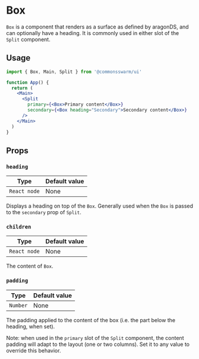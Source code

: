 # Box

`Box` is a component that renders as a surface as defined by aragonDS, and can optionally have a heading. It is commonly used in either slot of the `Split` component.

## Usage

```jsx
import { Box, Main, Split } from '@commonsswarm/ui'

function App() {
  return (
    <Main>
      <Split
        primary={<Box>Primary content</Box>}
        secondary={<Box heading="Secondary">Secondary content</Box>}
      />
    </Main>
  )
}
```

## Props

### `heading`

| Type         | Default value |
| ------------ | ------------- |
| `React node` | None          |

Displays a heading on top of the `Box`. Generally used when the `Box` is passed to the `secondary` prop of `Split`.

### `children`

| Type         | Default value |
| ------------ | ------------- |
| `React node` | None          |

The content of `Box`.

### `padding`

| Type     | Default value |
| -------- | ------------- |
| `Number` | None          |

The padding applied to the content of the box (i.e. the part below the heading, when set).

Note: when used in the `primary` slot of the `Split` component, the content padding will adapt to the layout (one or two columns). Set it to any value to override this behavior.
